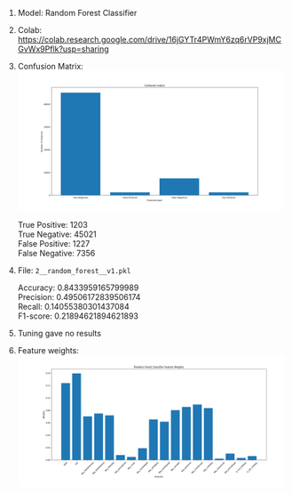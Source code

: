 1. Model: Random Forest Classifier

2. Colab: https://colab.research.google.com/drive/16jGYTr4PWmY6zq6rVP9xjMCGvWx9Pflk?usp=sharing

3. Confusion Matrix:
   ![img.png](rf_cm.png)

    True Positive: 1203  
    True Negative: 45021  
    False Positive: 1227  
    False Negative: 7356

4. File: ```2__random_forest__v1.pkl```

    Accuracy: 0.8433959165799989  
    Precision: 0.49506172839506174  
    Recall: 0.14055380301437084  
    F1-score: 0.21894621894621893

5. Tuning gave no results

6. Feature weights: 
   ![img.png](rf_weights.png)

